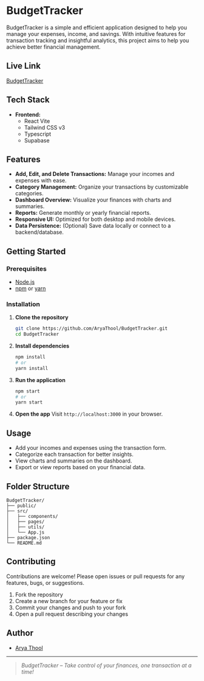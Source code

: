 # BudgetTracker

BudgetTracker is a simple and efficient application designed to help you manage your expenses, income, and savings. With intuitive features for transaction tracking and insightful analytics, this project aims to help you achieve better financial management.

## Live Link
[BudgetTracker](https://budgettracker.aryathool.in/)
## Tech Stack

- **Frontend:**  
  - React Vite
  - Tailwind CSS v3
  - Typescript
  - Supabase


## Features

- **Add, Edit, and Delete Transactions:** Manage your incomes and expenses with ease.
- **Category Management:** Organize your transactions by customizable categories.
- **Dashboard Overview:** Visualize your finances with charts and summaries.
- **Reports:** Generate monthly or yearly financial reports.
- **Responsive UI:** Optimized for both desktop and mobile devices.
- **Data Persistence:** (Optional) Save data locally or connect to a backend/database.

## Getting Started

### Prerequisites

- [Node.js](https://nodejs.org/)
- [npm](https://www.npmjs.com/) or [yarn](https://yarnpkg.com/)

### Installation

1. **Clone the repository**
   ```bash
   git clone https://github.com/AryaThool/BudgetTracker.git
   cd BudgetTracker
   ```

2. **Install dependencies**
   ```bash
   npm install
   # or
   yarn install
   ```

3. **Run the application**
   ```bash
   npm start
   # or
   yarn start
   ```

4. **Open the app**
   Visit `http://localhost:3000` in your browser.

## Usage

- Add your incomes and expenses using the transaction form.
- Categorize each transaction for better insights.
- View charts and summaries on the dashboard.
- Export or view reports based on your financial data.

## Folder Structure

```
BudgetTracker/
├── public/
├── src/
│   ├── components/
│   ├── pages/
│   ├── utils/
│   └── App.js
├── package.json
└── README.md
```

## Contributing

Contributions are welcome! Please open issues or pull requests for any features, bugs, or suggestions.

1. Fork the repository
2. Create a new branch for your feature or fix
3. Commit your changes and push to your fork
4. Open a pull request describing your changes


## Author

- [Arya Thool](https://github.com/AryaThool)

---

> _BudgetTracker – Take control of your finances, one transaction at a time!_
